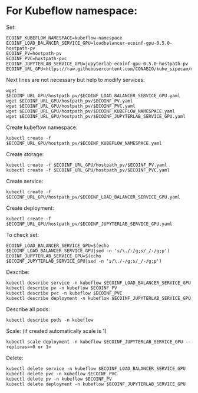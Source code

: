 # For Kubeflow namespace:

Set:

```
ECOINF_KUBEFLOW_NAMESPACE=kubeflow-namespace
ECOINF_LOAD_BALANCER_SERVICE_GPU=loadbalancer-ecoinf-gpu-0.5.0-hostpath-pv
ECOINF_PV=hostpath-pv
ECOINF_PVC=hostpath-pvc
ECOINF_JUPYTERLAB_SERVICE_GPU=jupyterlab-ecoinf-gpu-0.5.0-hostpath-pv
ECOINF_URL_GPU=https://raw.githubusercontent.com/CONABIO/kube_sipecam/master/minikube_sipecam/deployments/ecoinf/gpu
```

Next lines are not necessary but help to modify services:

```
wget $ECOINF_URL_GPU/hostpath_pv/$ECOINF_LOAD_BALANCER_SERVICE_GPU.yaml
wget $ECOINF_URL_GPU/hostpath_pv/$ECOINF_PV.yaml
wget $ECOINF_URL_GPU/hostpath_pv/$ECOINF_PVC.yaml
wget $ECOINF_URL_GPU/hostpath_pv/$ECOINF_KUBEFLOW_NAMESPACE.yaml
wget $ECOINF_URL_GPU/hostpath_pv/$ECOINF_JUPYTERLAB_SERVICE_GPU.yaml
```

Create kubeflow namespace:

```
kubectl create -f $ECOINF_URL_GPU/hostpath_pv/$ECOINF_KUBEFLOW_NAMESPACE.yaml
```

Create storage:

```
kubectl create -f $ECOINF_URL_GPU/hostpath_pv/$ECOINF_PV.yaml
kubectl create -f $ECOINF_URL_GPU/hostpath_pv/$ECOINF_PVC.yaml
```


Create service:

```
kubectl create -f $ECOINF_URL_GPU/hostpath_pv/$ECOINF_LOAD_BALANCER_SERVICE_GPU.yaml
```

Create deployment:

```
kubectl create -f $ECOINF_URL_GPU/hostpath_pv/$ECOINF_JUPYTERLAB_SERVICE_GPU.yaml
```

To check set:

```
ECOINF_LOAD_BALANCER_SERVICE_GPU=$(echo $ECOINF_LOAD_BALANCER_SERVICE_GPU|sed -n 's/\./-/g;s/_/-/g;p')
ECOINF_JUPYTERLAB_SERVICE_GPU=$(echo $ECOINF_JUPYTERLAB_SERVICE_GPU|sed -n 's/\./-/g;s/_/-/g;p')
```

Describe:

```
kubectl describe service -n kubeflow $ECOINF_LOAD_BALANCER_SERVICE_GPU
kubectl describe pv -n kubeflow $ECOINF_PV
kubectl describe pvc -n kubeflow $ECOINF_PVC
kubectl describe deployment -n kubeflow $ECOINF_JUPYTERLAB_SERVICE_GPU
```

Describe all pods:

```
kubectl describe pods -n kubeflow
```

Scale: (if created automatically scale is 1)

```
kubectl scale deployment -n kubeflow $ECOINF_JUPYTERLAB_SERVICE_GPU --replicas=<0 or 1>
```

Delete:

```
kubectl delete service -n kubeflow $ECOINF_LOAD_BALANCER_SERVICE_GPU
kubectl delete pvc -n kubeflow $ECOINF_PVC
kubectl delete pv -n kubeflow $ECOINF_PV
kubectl delete deployment -n kubeflow $ECOINF_JUPYTERLAB_SERVICE_GPU
```
